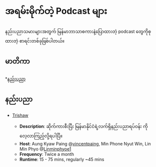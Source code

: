 # အရမ်းမိုက်တဲ့ Podcast များ 

နည်းပညာသမားများအတွက် မြန်မာဘာသာစကားနဲ့ပြောထားတဲ့ podcast တွေကိုစုထားတဲ့ စာရင်းတစ်ခုဖြစ်ပါတယ်။ 

## မာတိကာ 
*[နည်းပညာ](#နည်းပညာ) 

## နည်းပညာ 

* [Trishaw](https://techshawcast.github.io/)

  * **Description**: ဆိုက်ကားစီးပြီး မြန်မာနိုင်ငံရဲ့လက်ရှိနည်းပညာရပ်ဝန်း ကိုလေ့လာကြည့်လို့ရပါပြီ။ 
  * **Host**: Aung Kyaw Paing @[vincentpaing](https://twitter.com/vincentpaing), Min Phone Nyut Win, Lin Min Phyo @[Linminphyoe1
](https://twitter.com/Linminphyoe1)
  * **Frequency**: Twice a month 
  * **Runtime**: 15 - 75 mins, regularly ~45 mins
